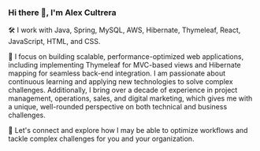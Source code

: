 ### Hi there 👋, I'm Alex Cultrera


🛠️ I work with Java, Spring, MySQL, AWS, Hibernate, Thymeleaf, React, JavaScript, HTML, and CSS. 

🔭 I focus on building scalable, performance-optimized web applications, including implementing Thymeleaf for MVC-based views and Hibernate mapping for seamless back-end integration. I am passionate about continuous learning and applying new technologies to solve complex challenges. Additionally, I bring over a decade of experience in project management, operations, sales, and digital marketing, which gives me with a unique, well-rounded perspective on both technical and business challenges. 
 
🤝 Let's connect and explore how I may be able to optimize workflows and tackle complex challenges for you and your organization.



<!--
**Alex-Cultrera/Alex-Cultrera** is a ✨ _special_ ✨ repository because its `README.md` (this file) appears on your GitHub profile.

Here are some ideas to get you started:

- 🔭 I’m currently working on ...
- 🌱 I’m currently learning ...
- 👯 I’m looking to collaborate on ...
- 🤔 I’m looking for help with ...
- 💬 Ask me about ...
- 📫 How to reach me: ...
- 😄 Pronouns: ...
- ⚡ Fun fact: ...
-->
